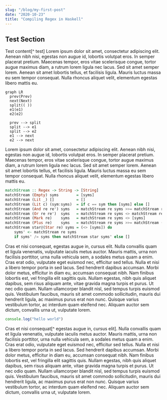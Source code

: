 ```yaml
---
slug: "/blog/my-first-post"
date: "2020-10-23"
title: "Compiling Regex in Haskell"
---
```


## Test Section

Test content[^ test] Lorem ipsum dolor sit amet, consectetur adipiscing elit.
Aenean nibh nisi, egestas non augue id, lobortis volutpat eros. In semper
placerat pretium.  Maecenas tempor, eros vitae scelerisque congue, tortor augue
maximus diam, a rutrum lorem ligula nec lacus. Sed sit amet semper lorem. Aenean
sit amet lobortis tellus, et facilisis ligula. Mauris luctus massa eu sem tempor
consequat. Nulla rhoncus aliquet velit, elementum egestas libero mattis eu.

```mermaid
graph LR
  prev(Prev)
  next(Next)
  split(( ))
  e1(e1)
  e2(e2)

  prev --> split
  split --> e1
  split --> e2
  e1 --> next
  e2 --> next
```

Lorem ipsum dolor sit amet, consectetur adipiscing elit. Aenean nibh nisi,
egestas non augue id, lobortis volutpat eros. In semper placerat pretium.
Maecenas tempor, eros vitae scelerisque congue, tortor augue maximus diam, a
rutrum lorem ligula nec lacus. Sed sit amet semper lorem. Aenean sit amet
lobortis tellus, et facilisis ligula. Mauris luctus massa eu sem tempor
consequat. Nulla rhoncus aliquet velit, elementum egestas libero mattis eu.


```haskell
matchStream :: Regex -> String -> [String]
matchStream (Empty) syms        = [syms]
matchStream (Lit _) []          = []
matchStream (Lit c) (sym:syms)  = if c == sym then [syms] else []
matchStream (And re re') syms   = matchStream re syms >>= matchStream re'
matchStream (Or re re')  syms   = matchStream re syms <> matchStream re' syms
matchStream (Mark re)    syms   = matchStream re syms <> [syms]
matchStream (Plus re)    syms   = matchStream re syms >>= matchStream (Star re)
matchStream star@(Star re) syms = (<> [syms]) do
    syms' <- matchStream re syms
    if syms' /= syms then matchStream star syms' else []
```

Cras et nisi consequat, egestas augue in, cursus elit. Nulla convallis quam et
ligula venenatis, vulputate iaculis metus auctor. Mauris mattis, urna non
facilisis porttitor, urna nulla vehicula sem, a sodales metus quam a enim. Cras
erat odio, vulputate eget euismod nec, efficitur sed tellus. Nulla et nisi a
libero tempor porta in sed lacus. Sed hendrerit dapibus accumsan. Morbi dolor
metus, efficitur in diam eu, accumsan consequat nibh. Nam finibus lobortis est,
vel fringilla elit sagittis quis. Nullam egestas, nibh quis aliquet dapibus, sem
risus aliquam ante, vitae gravida magna turpis et purus. Ut nec odio quam.
Nullam ullamcorper blandit nisl, sed tempus turpis euismod quis. Vestibulum
faucibus, mauris sit amet commodo sollicitudin, mauris dui hendrerit ligula, ac
maximus purus erat non nunc. Quisque varius vestibulum tortor, ac interdum quam
eleifend nec. Aliquam auctor sem dictum, convallis urna ut, vulputate lorem.

```javascript
console.log("hello world")
```

Cras et nisi consequat[^ egestas augue in, cursus elit]. Nulla convallis quam et
ligula venenatis, vulputate iaculis metus auctor. Mauris mattis, urna non
facilisis porttitor, urna nulla vehicula sem, a sodales metus quam a enim. Cras
erat odio, vulputate eget euismod nec, efficitur sed tellus. Nulla et nisi a
libero tempor porta in sed lacus. Sed hendrerit dapibus accumsan. Morbi dolor
metus, efficitur in diam eu, accumsan consequat nibh. Nam finibus lobortis est,
vel fringilla elit sagittis quis. Nullam egestas, nibh quis aliquet dapibus, sem
risus aliquam ante, vitae gravida magna turpis et purus. Ut nec odio quam.
Nullam ullamcorper blandit nisl, sed tempus turpis euismod quis. Vestibulum
faucibus, mauris sit amet commodo sollicitudin, mauris dui hendrerit ligula, ac
maximus purus erat non nunc. Quisque varius vestibulum tortor, ac interdum quam
eleifend nec. Aliquam auctor sem dictum, convallis urna ut, vulputate lorem.
